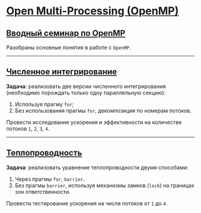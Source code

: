 # [**Open Multi-Processing (OpenMP)**](OpenMP)

## [**Вводный семинар по OpenMP**](OpenMP.cpp)

Разобраны основные понятия в работе с `OpenMP`.

---

## [**Численное интегрирование**](/OpenMP_integral)

**Задача**: реализовать две версии численного интегрирования (необходимо порождать только одну параллельную секцию):

1. Используя прагму `for`;
2. Без использования прагмы `for`, декомпозиция по номерам потоков.

Провести исследование ускорения и эффективности на количестве потоков `1`, `2`, `3`, `4`.

---

## [**Теплопроводность**](/OpenMP_heat)

**Задача**: реализовать уравнение теплопроводности двумя способами:

1. Через прагмы `for`, `barrier`.
2. Без прагмы `barrier`, используя механизмы замков (`lock`) на границах зон ответственности.

Провести тестирование ускорения на числе потоков от `1` до `4`.